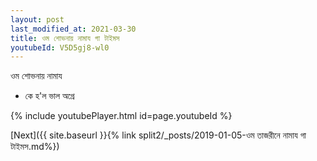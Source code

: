```yaml
---
layout: post
last_modified_at: 2021-03-30
title: ওম শোভনায় নামায গা টাইমস
youtubeId: V5D5gj8-wl0
---
```

 
 
 ওম শোভনায় নামায  
 
 -  কে হ'ল ভাল অগ্রে 
 
  
 
  
 
 
 
 
 
 


{% include youtubePlayer.html id=page.youtubeId %}
 
[Next]({{ site.baseurl }}{% link  split2/_posts/2019-01-05-ওম তাজরীনে নামায গা টাইমস.md%})
 
